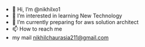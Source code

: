 - 👋 Hi, I’m @nikhilxo1
- 👀 I’m interested in learning New Technology
- 🌱 I’m currently preparing for aws solution architect
- 📫 How to reach me 
- my mail nikhilchaurasia211@gmail.com

<!---
nikhilxo1/nikhilxo1 is a ✨ special ✨ repository because its `README.md` (this file) appears on your GitHub profile.
You can click the Preview link to take a look at your changes.
--->
